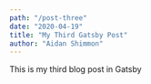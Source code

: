 ```yaml
---
path: "/post-three"
date: "2020-04-19"
title: "My Third Gatsby Post"
author: "Aidan Shimmon"
---
```


This is my third blog post in Gatsby